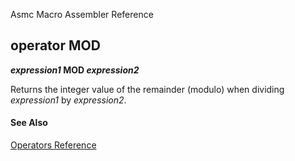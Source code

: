 Asmc Macro Assembler Reference

## operator MOD

**_expression1_ MOD _expression2_**

Returns the integer value of the remainder (modulo) when dividing _expression1_ by _expression2_.

#### See Also

[Operators Reference](readme.md)
